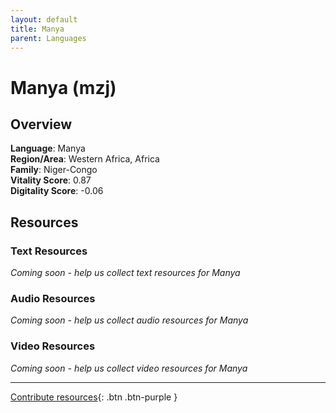 ```yaml
---
layout: default
title: Manya
parent: Languages
---
```


# Manya (mzj)

## Overview

**Language**: Manya  
**Region/Area**: Western Africa, Africa  
**Family**: Niger-Congo  
**Vitality Score**: 0.87  
**Digitality Score**: -0.06  

## Resources

### Text Resources
*Coming soon - help us collect text resources for Manya*

### Audio Resources
*Coming soon - help us collect audio resources for Manya*

### Video Resources
*Coming soon - help us collect video resources for Manya*

---

[Contribute resources](https://fairtrain.github.io/){: .btn .btn-purple }
